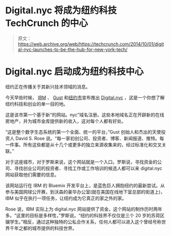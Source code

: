# Digital.nyc 将成为纽约科技 TechCrunch 的中心

> 原文：<https://web.archive.org/web/https://techcrunch.com/2014/10/01/digital-nyc-launches-to-be-the-hub-for-new-york-tech/>

# Digital.nyc 启动成为纽约科技中心

纽约正在传播关于其新兴技术领域的消息。

今天早些时候， [IBM](https://web.archive.org/web/20221006074256/http://www.ibm.com/us/en/) 、 [Gust](https://web.archive.org/web/20221006074256/http://gust.com/) 和[纽约市](https://web.archive.org/web/20221006074256/http://www1.nyc.gov/)宣布推出 [Digital.nyc](https://web.archive.org/web/20221006074256/http://www.digital.nyc/) ，这是一个你想了解纽约科技和创业的单一目的地。

这是该市第一个基于新“的网站。nyc”域名注册。这些本地域名正在开辟新的在线房地产，并为城市金库提供新的收入，这对每个人都有好处。

“这是整个数字生态系统的第一个全面、统一的平台，”Gust 创始人和杰出的天使投资人 David S. Rose 说。“每一家初创公司、投资者、博客、新闻报道、推特。每一件事。所有这些都是从十几个或更多的独立来源收集来的，经过标准化和交叉关联。”

对于这座城市，对于罗斯来说，这个网站就是一个入口。罗斯说，寻找资金的公司、寻找创业公司的投资者、寻找工作或工作培训的候选人都可以来 digital.nyc 网站获取他们需要的信息。

该网站运行在 IBM 的 Bluemix 开发平台上，是蓝色巨人拥抱纽约的最新尝试。从参与美国网球公开赛，到沃森的豪华办公室(就在美国在线地下室总部的街道上)，IBM 似乎在执行一项任务，让纽约成为它真正的家之外的家。

Rose 说，IBM 实际上为 digital.nyc 网站提供了资金，这个网站的制作历时两年多。“这里的目标是多样性，”罗斯说。“纽约的科技界不仅仅是三个 20 岁的苏荷区辍学生。”相反，通过这种独特的公私合作关系，任何人都可以进入这个曾经号称世界千年之都的城市提供的科技世界。